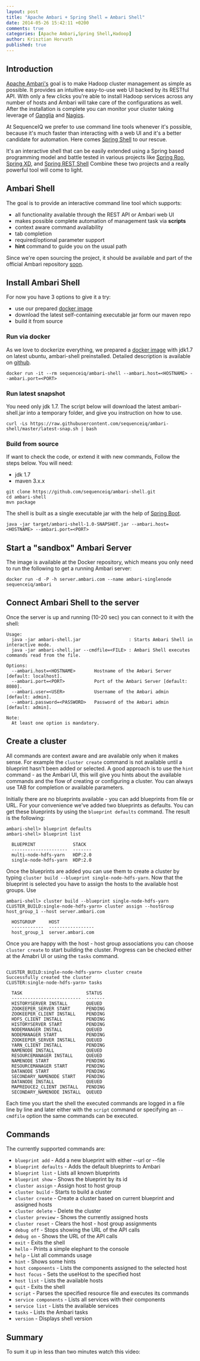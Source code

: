 ```yaml
---
layout: post
title: "Apache Ambari + Spring Shell = Ambari Shell"
date: 2014-05-26 15:42:11 +0200
comments: true
categories: [Apache Ambari,Spring Shell,Hadoop]
author: Krisztian Horvath
published: true
---
```


## Introduction

[Apache Ambari's](http://ambari.apache.org/) goal is to make Hadoop cluster management
as simple as possible. It provides an intuitive easy-to-use web UI backed by its RESTful API.
With only a few clicks you're able to install Hadoop services across any number of hosts
and Ambari will take care of the configurations as well. After the installation is complete
you can monitor your cluster taking leverage of [Ganglia](http://ganglia.sourceforge.net/)
and [Nagios](http://www.nagios.org/).

At SequenceIQ we prefer to use command line tools whenever it's possible,
because it's much faster than interacting with a web UI and it's a better candidate for automation.
Here comes [Spring Shell](https://github.com/spring-projects/spring-shell#readme) to our rescue.

It's an interactive shell that can be easily extended using a Spring based programming model and battle
tested in various projects like [Spring Roo](http://projects.spring.io/spring-roo/),
[Spring XD](http://docs.spring.io/spring-xd/docs/1.0.0.BUILD-SNAPSHOT/reference/html/), and
[Spring REST Shell](https://github.com/spring-projects/rest-shell) Combine these two projects
and a really powerful tool will come to light.

## Ambari Shell

The goal is to provide an interactive command line tool which supports:

* all functionality available through the REST API or Ambari web UI
* makes possible complete automation of management task via **scripts**
* context aware command availability
* tab completion
* required/optional parameter support
* **hint** command to guide you on the usual path

Since we're open sourcing the project, it should be available and part of the official Ambari repository
[soon](https://issues.apache.org/jira/browse/AMBARI-5482).

## Install Ambari Shell
For now you have 3 options to give it a try:

- use our prepared [docker image](https://index.docker.io/u/sequenceiq/ambari-shell/)
- download the latest self-containing executable jar form our maven repo
- build it from source

### Run via docker

As we love to dockerize everything, we prepared a [docker image](https://index.docker.io/u/sequenceiq/ambari-shell/)
with jdk1.7 on latest ubuntu, ambari-shell preinstalled. Detailed description is available on [github](https://github.com/sequenceiq/ambari-shell-docker).

```
docker run -it --rm sequenceiq/ambari-shell --ambari.host=<HOSTNAME> --ambari.port=<PORT>
```

<!-- more -->

### Run latest snapshot

You need only jdk 1.7. The script below will download the latest ambari-shell.jar into a
temporary folder, and give you instruction on how to use.

```
curl -Ls https://raw.githubusercontent.com/sequenceiq/ambari-shell/master/latest-snap.sh | bash
```

### Build from source

If want to check the code, or extend it with new commands, Follow the steps below. You will need:
- jdk 1.7
- maven 3.x.x

```
git clone https://github.com/sequenceiq/ambari-shell.git
cd ambari-shell
mvn package
```

The shell is built as a single executable jar with the help of [Spring Boot](http://projects.spring.io/spring-boot/).
```
java -jar target/ambari-shell-1.0-SNAPSHOT.jar --ambari.host=<HOSTNAME> --ambari.port=<PORT>
```

## Start a "sandbox" Ambari Server

The image is available at the Docker repository, which means you only need to run the following to get a running Ambari server:
```
docker run -d -P -h server.ambari.com --name ambari-singlenode sequenceiq/ambari
```

## Connect Ambari Shell to the server

Once the server is up and running (10-20 sec) you can connect to it with the shell:
```
Usage:
  java -jar ambari-shell.jar                  : Starts Ambari Shell in interactive mode.
  java -jar ambari-shell.jar --cmdfile=<FILE> : Ambari Shell executes commands read from the file.

Options:
  --ambari.host=<HOSTNAME>       Hostname of the Ambari Server [default: localhost].
  --ambari.port=<PORT>           Port of the Ambari Server [default: 8080].
  --ambari.user=<USER>           Username of the Ambari admin [default: admin].
  --ambari.password=<PASSWORD>   Password of the Ambari admin [default: admin].

Note:
  At least one option is mandatory.
```

## Create a cluster

All commands are context aware and are available only when it makes sense. For example the `cluster create` command is not available
until a blueprint hasn't been added or selected. A good approach is to use the `hint` command - as the Ambari UI, this will give
you hints about the available commands and the flow of creating or configuring a cluster. You can always use TAB for completion
or available parameters.


Initially there are no blueprints available - you can add blueprints from file or URL. For your convenience we've added two
blueprints as defaults. You can get these blueprints by using the `blueprint defaults` command. The result is the following:
```
ambari-shell> blueprint defaults
ambari-shell> blueprint list
```
```
  BLUEPRINT              STACK
  ---------------------  -------
  multi-node-hdfs-yarn   HDP:2.0
  single-node-hdfs-yarn  HDP:2.0
```
Once the blueprints are added you can use them to create a cluster by typing `cluster build --blueprint single-node-hdfs-yarn`.
Now that the blueprint is selected you have to assign the hosts to the available host groups. Use

```
ambari-shell> cluster build --blueprint single-node-hdfs-yarn
CLUSTER_BUILD:single-node-hdfs-yarn> cluster assign --hostGroup host_group_1 --host server.ambari.com

  HOSTGROUP     HOST
  ------------  -----------------
  host_group_1  server.ambari.com
```
Once you are happy with the host - host group associations you can choose `cluster create` to start building the cluster.
Progress can be checked either at the Amabri UI or using the `tasks` command.
```

CLUSTER_BUILD:single-node-hdfs-yarn> cluster create
Successfully created the cluster
CLUSTER:single-node-hdfs-yarn> tasks

  TASK                        STATUS
  --------------------------  -------
  HISTORYSERVER INSTALL       QUEUED
  ZOOKEEPER_SERVER START      PENDING
  ZOOKEEPER_CLIENT INSTALL    PENDING
  HDFS_CLIENT INSTALL         PENDING
  HISTORYSERVER START         PENDING
  NODEMANAGER INSTALL         QUEUED
  NODEMANAGER START           PENDING
  ZOOKEEPER_SERVER INSTALL    QUEUED
  YARN_CLIENT INSTALL         PENDING
  NAMENODE INSTALL            QUEUED
  RESOURCEMANAGER INSTALL     QUEUED
  NAMENODE START              PENDING
  RESOURCEMANAGER START       PENDING
  DATANODE START              PENDING
  SECONDARY_NAMENODE START    PENDING
  DATANODE INSTALL            QUEUED
  MAPREDUCE2_CLIENT INSTALL   PENDING
  SECONDARY_NAMENODE INSTALL  QUEUED
```

Each time you start the shell the executed commands are logged in a file line by line and later either with the `script` command
or specifying an `--cmdfile` option the same commands can be executed.

## Commands

The currently supported commands are:

* `blueprint add` - Add a new blueprint with either --url or --file
* `blueprint defaults` - Adds the default blueprints to Ambari
* `blueprint list` - Lists all known blueprints
* `blueprint show` - Shows the blueprint by its id
* `cluster assign` - Assign host to host group
* `cluster build` - Starts to build a cluster
* `cluster create` - Create a cluster based on current blueprint and assigned hosts
* `cluster delete` - Delete the cluster
* `cluster preview` - Shows the currently assigned hosts
* `cluster reset` - Clears the host - host group assignments
* `debug off` - Stops showing the URL of the API calls
* `debug on` - Shows the URL of the API calls
* `exit` - Exits the shell
* `hello` - Prints a simple elephant to the console
* `help` - List all commands usage
* `hint` - Shows some hints
* `host components` - Lists the components assigned to the selected host
* `host focus` - Sets the useHost to the specified host
* `host list` - Lists the available hosts
* `quit` - Exits the shell
* `script` - Parses the specified resource file and executes its commands
* `service components` - Lists all services with their components
* `service list` - Lists the available services
* `tasks` - Lists the Ambari tasks
* `version` - Displays shell version


## Summary
To sum it up in less than two minutes watch this video:
<script type="text/javascript" src="https://asciinema.org/a/9783.js" id="asciicast-9783" async></script>
